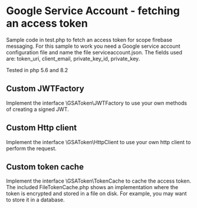 # Google Service Account - fetching an access token

Sample code in test.php to fetch an access token for scope firebase messaging.
For this sample to work you need a Google service account configuration file and name the file 
serviceaccount.json.
The fields used are: token_uri, client_email, private_key_id, private_key.

Tested in php 5.6 and 8.2

## Custom JWTFactory

Implement the interface \GSAToken\JWTFactory to use your own methods of creating a signed JWT.

## Custom Http client

Implement the interface \GSAToken\HttpClient to use your own http client to perform the request.

## Custom token cache

Implement the interface \GSAToken\TokenCache to cache the access token. The included FileTokenCache.php shows an implementation where the token is encrypted and stored in a file on disk. For example, you may want to store it in a database.

